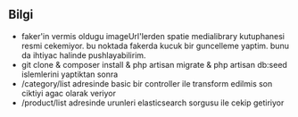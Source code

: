 ## Bilgi

- faker'in vermis oldugu imageUrl'lerden spatie medialibrary kutuphanesi resmi cekemiyor. bu noktada fakerda kucuk bir guncelleme yaptim. bunu da ihtiyac halinde pushlayabilirim.
- git clone & composer install & php artisan migrate & php artisan db:seed islemlerini yaptiktan sonra
- /category/list adresinde basic bir controller ile transform edilmis son ciktiyi agac olarak veriyor
- /product/list adresinde urunleri elasticsearch sorgusu ile cekip getiriyor